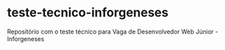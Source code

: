# teste-tecnico-inforgeneses
Repositório com o teste técnico para Vaga de Desenvolvedor Web Júnior - Inforgeneses
